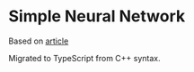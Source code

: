 # Simple Neural Network

Based on [article](https://habr.com/en/articles/846088)

Migrated to TypeScript from C++ syntax.
